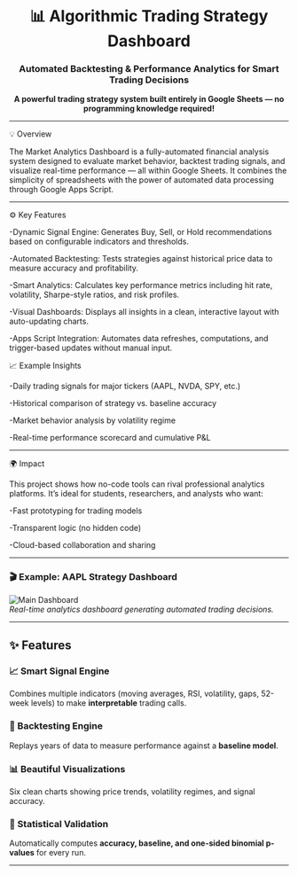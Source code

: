 <div align="center">

# 📊 Algorithmic Trading Strategy Dashboard  
### Automated Backtesting & Performance Analytics for Smart Trading Decisions  

**A powerful trading strategy system built entirely in Google Sheets — no programming knowledge required!**


</div>

---
💡 Overview

The Market Analytics Dashboard is a fully-automated financial analysis system designed to evaluate market behavior, backtest trading signals, and visualize real-time performance — all within Google Sheets.
It combines the simplicity of spreadsheets with the power of automated data processing through Google Apps Script.

---

⚙️ Key Features

-Dynamic Signal Engine: Generates Buy, Sell, or Hold recommendations based on configurable indicators and thresholds.

-Automated Backtesting: Tests strategies against historical price data to measure accuracy and profitability.

-Smart Analytics: Calculates key performance metrics including hit rate, volatility, Sharpe-style ratios, and risk profiles.

-Visual Dashboards: Displays all insights in a clean, interactive layout with auto-updating charts.

-Apps Script Integration: Automates data refreshes, computations, and trigger-based updates without manual input.

📈 Example Insights

-Daily trading signals for major tickers (AAPL, NVDA, SPY, etc.)

-Historical comparison of strategy vs. baseline accuracy

-Market behavior analysis by volatility regime

-Real-time performance scorecard and cumulative P&L

---
🌍 Impact

This project shows how no-code tools can rival professional analytics platforms.
It’s ideal for students, researchers, and analysts who want:

-Fast prototyping for trading models

-Transparent logic (no hidden code)

-Cloud-based collaboration and sharing

---

### 🎬 Example: AAPL Strategy Dashboard  

![Main Dashboard]()  
*Real-time analytics dashboard generating automated trading decisions.*

---

## ✨ Features

### 📈 Smart Signal Engine  
Combines multiple indicators (moving averages, RSI, volatility, gaps, 52-week levels) to make **interpretable** trading calls.

### 🔬 Backtesting Engine  
Replays years of data to measure performance against a **baseline model**.

### 📊 Beautiful Visualizations  
Six clean charts showing price trends, volatility regimes, and signal accuracy.

### 🎯 Statistical Validation  
Automatically computes **accuracy, baseline, and one-sided binomial p-values** for every run.

---

